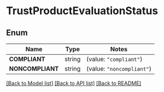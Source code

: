 # TrustProductEvaluationStatus

## Enum
Name | Type | Notes
------------ | ------------- | -------------
**COMPLIANT** | string | (value: `"compliant"`)
**NONCOMPLIANT** | string | (value: `"noncompliant"`)


[[Back to Model list]](../README.md#documentation-for-models) [[Back to API list]](../README.md#documentation-for-api-endpoints) [[Back to README]](../README.md)


